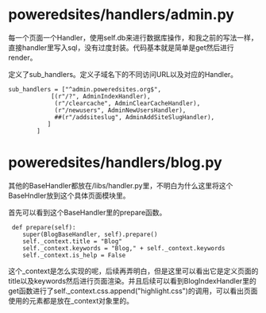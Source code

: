 # poweredsites/handlers/admin.py

每一个页面一个Handler，使用self.db来进行数据库操作，和我之前的写法一样，直接handler里写入sql，没有过度封装。代码基本就是简单是get然后进行render。

定义了sub_handlers。定义子域名下的不同访问URL以及对应的Handler。

    sub_handlers = ["^admin.poweredsites.org$",
                [(r"/?", AdminIndexHandler),
                 (r"/clearcache", AdminClearCacheHandler),
                 (r"/newusers", AdminNewUsersHandler),
                 ##(r"/addsiteslug", AdminAddSiteSlugHandler),
               ]
            ]

# poweredsites/handlers/blog.py

其他的BaseHandler都放在/libs/handler.py里，不明白为什么这里将这个BaseHndler放到这个具体页面模块里。

首先可以看到这个BaseHandler里的prepare函数。

     def prepare(self):
        super(BlogBaseHandler, self).prepare()
        self._context.title = "Blog"
        self._context.keywords = "Blog," + self._context.keywords
        self._context.is_help = False

这个_context是怎么实现的呢，后续再弄明白，但是这里可以看出它是定义页面的title以及keywords然后进行页面渲染。并且后续可以看到BlogIndexHandler里的get函数进行了self._context.css.append("highlight.css")的调用，可以看出页面使用的元素都是放在_context对象里的。

    




